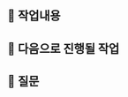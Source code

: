 <!-- 비트 @yeongwooCho 랜스 @limhyoseok 밀러 @KimDaeSeong8721 닐 @yudonlee 맥스 @Sungwooo 이브@unuhqueen -->

<!-- 해당 PR과 관련된 이슈를 오른쪽 사이드 Development에 추가해주세요 -->

## 🍏 작업내용
<!-- 작업 내용과 이미지를 첨부해주세요. -->

## 🍏 다음으로 진행될 작업
<!-- - [ ] 다음으로 할 일을 적어주세요. -->

## 🍏 질문
<!-- PR 과정에서 생긴 질문을 적어주세요. -->
